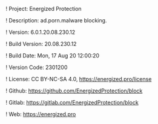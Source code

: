 ! Project: Energized Protection

! Description: ad.porn.malware blocking.

! Version: 6.0.1.20.08.230.12

! Build Version: 20.08.230.12

! Build Date: Mon, 17 Aug 20 12:00:20

! Version Code: 2301200

! License: CC BY-NC-SA 4.0, https://energized.pro/license

! Github: https://github.com/EnergizedProtection/block

! Gitlab: https://gitlab.com/EnergizedProtection/block


! Web: https://energized.pro
